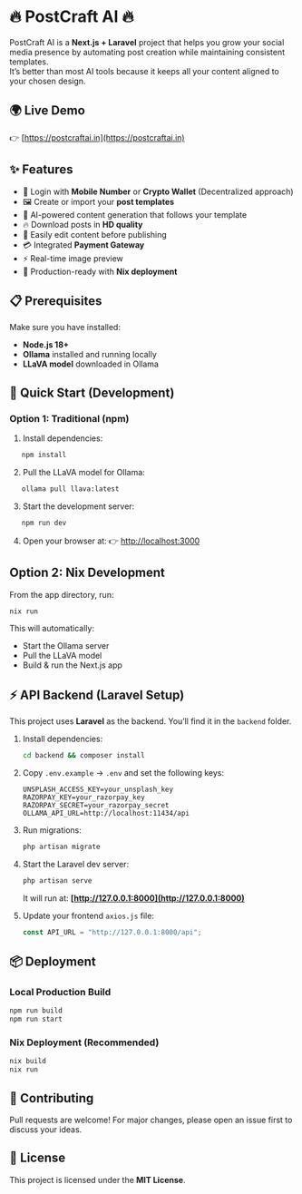 # 🔥 PostCraft AI 🔥

PostCraft AI is a **Next.js + Laravel** project that helps you grow your social media presence by automating post creation while maintaining consistent templates.  
It’s better than most AI tools because it keeps all your content aligned to your chosen design.

## 🌍 Live Demo
👉 [https://postcraftai.in](https://postcraftai.in)


## ✨ Features
- 🔑 Login with **Mobile Number** or **Crypto Wallet** (Decentralized approach)
- 🖼️ Create or import your **post templates**
- 🤖 AI-powered content generation that follows your template
- 🔥 Download posts in **HD quality**
- 📱 Easily edit content before publishing
- 💳 Integrated **Payment Gateway**
- ⚡ Real-time image preview
- 🚀 Production-ready with **Nix deployment**


## 📋 Prerequisites
Make sure you have installed:
- **Node.js 18+**
- **Ollama** installed and running locally
- **LLaVA model** downloaded in Ollama


## 🚀 Quick Start (Development)

### Option 1: Traditional (npm)
1. Install dependencies:
```bash
   npm install
```

2. Pull the LLaVA model for Ollama:

```bash
   ollama pull llava:latest
```

3. Start the development server:

```bash
   npm run dev
```

4. Open your browser at:
   👉 [http://localhost:3000](http://localhost:3000)


## Option 2: Nix Development

From the app directory, run:

```bash
nix run
```

This will automatically:

* Start the Ollama server
* Pull the LLaVA model
* Build & run the Next.js app



## ⚡ API Backend (Laravel Setup)

This project uses **Laravel** as the backend.
You’ll find it in the `backend` folder.

1. Install dependencies:

   ```bash
   cd backend && composer install
   ```

2. Copy `.env.example` → `.env` and set the following keys:

   ```env
   UNSPLASH_ACCESS_KEY=your_unsplash_key
   RAZORPAY_KEY=your_razorpay_key
   RAZORPAY_SECRET=your_razorpay_secret
   OLLAMA_API_URL=http://localhost:11434/api
   ```

3. Run migrations:

   ```bash
   php artisan migrate
   ```

4. Start the Laravel dev server:

   ```bash
   php artisan serve
   ```

   It will run at: **[http://127.0.0.1:8000](http://127.0.0.1:8000)**

5. Update your frontend `axios.js` file:

   ```js
   const API_URL = "http://127.0.0.1:8000/api";
   ```


## 📦 Deployment

### Local Production Build

```bash
npm run build
npm run start
```

### Nix Deployment (Recommended)

```bash
nix build
nix run
```


## 🤝 Contributing

Pull requests are welcome! For major changes, please open an issue first to discuss your ideas.


## 📜 License

This project is licensed under the **MIT License**.
